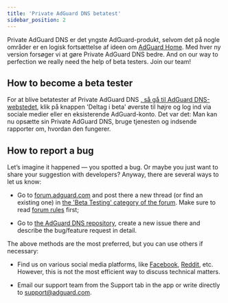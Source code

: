 ```yaml
---
title: 'Private AdGuard DNS betatest'
sidebar_position: 2
---
```


Private AdGuard DNS er det yngste AdGuard-produkt, selvom det på nogle områder er en logisk fortsættelse af ideen om [AdGuard Home](https://kb.adguard.com/en/home/overview). Med hver ny version forsøger vi at gøre Private AdGuard DNS bedre. And on our way to perfection we really need the help of beta testers. Join our team!

## How to become a beta tester

For at blive betatester af Private AdGuard DNS [, så gå til AdGuard DNS-webstedet](https://adguard-dns.io/en/welcome.html), klik på knappen 'Deltag i beta' øverste til højre og log ind via sociale medier eller en eksisterende AdGuard-konto. Det var det: Man kan nu opsætte sin Private AdGuard DNS, bruge tjenesten og indsende rapporter om, hvordan den fungerer.

## How to report a bug

Let’s imagine it happened — you spotted a bug. Or maybe you just want to share your suggestion with developers? Anyway, there are several ways to let us know:

* Go to [forum.adguard.com](https://forum.adguard.com) and post there a new thread (or find an existing one) in [the 'Beta Testing' category of the forum](https://forum.adguard.com/index.php?categories/48/). Make sure to read [forum rules](https://forum.adguard.com/index.php?threads/14859/) first;

* Go to [the AdGuard DNS repository](https://github.com/AdguardTeam/AdGuardDNS), create a new issue there and describe the bug/feature request in detail.

The above methods are the most preferred, but you can use others if necessary:

* Find us on various social media platforms, like [Facebook](https://www.facebook.com/AdguardEn/), [Reddit](https://www.reddit.com/r/Adguard/), etc. However, this is not the most efficient way to discuss technical matters.

* Email our support team from the Support tab in the app or write directly to [support@adguard.com](mailto:support@adguard.com).

